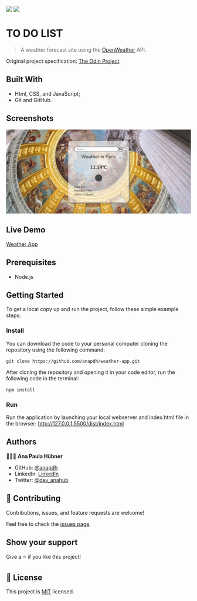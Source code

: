 ![](https://img.shields.io/badge/Microverse-blueviolet) ![](https://img.shields.io/badge/JavaScript-yellow)

# TO DO LIST

> A weather forecast site using the [OpenWeather](https://openweathermap.org/) API.

Original project specification: [The Odin Project](https://www.theodinproject.com/paths/full-stack-javascript/courses/javascript/lessons/weather-app).


## Built With

- Html, CSS, and JavaScript;
- Git and GitHub.

## Screenshots

![screenshot](./assets/imgs/screenshot.png)

## Live Demo
[Weather App](https://anapdh.github.io/weather-app/dist/index.html)

## Prerequisites

- Node.js

## Getting Started

To get a local copy up and run the project, follow these simple example steps:

### Install

You can download the code to your personal computer cloning the repository using the following command:

```
git clone https://github.com/anapdh/weather-app.git
```

After cloning the repository and opening it in your code editor, run the following code in the terminal:

```
npm install
```

### Run

Run the application by launching your local webserver and index.html file in the browser: http://127.0.0.1:5500/dist/index.html

## Authors

👩🏼‍💻 **Ana Paula Hübner**

- GitHub: [@anapdh](https://github.com/anapdh)
- LinkedIn: [LinkedIn](https://www.linkedin.com/in/anapdh)
- Twitter: [@dev_anahub](https://twitter.com/dev_anahub)

## 🤝 Contributing

Contributions, issues, and feature requests are welcome!

Feel free to check the [issues page](https://github.com/anapdh/weather-app/issues).

## Show your support

Give a ⭐️ if you like this project!

## 📝 License

This project is [MIT](./LICENSE) licensed.
